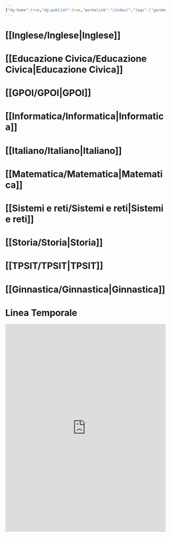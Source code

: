 ```yaml
---
{"dg-home":true,"dg-publish":true,"permalink":"/index/","tags":["gardenEntry"],"dgPassFrontmatter":true}
---
```


# [[Inglese/Inglese\|Inglese]]


# [[Educazione Civica/Educazione Civica\|Educazione Civica]]



# [[GPOI/GPOI\|GPOI]]



# [[Informatica/Informatica\|Informatica]]



# [[Italiano/Italiano\|Italiano]]



# [[Matematica/Matematica\|Matematica]]



# [[Sistemi e reti/Sistemi e reti\|Sistemi e reti]]


# [[Storia/Storia\|Storia]]



# [[TPSIT/TPSIT\|TPSIT]]



# [[Ginnastica/Ginnastica\|Ginnastica]]


# Linea Temporale

<iframe src='https://cdn.knightlab.com/libs/timeline3/latest/embed/index.html?source=17X_6e1j6p3jfeL6sXAXGVNy8vATvOzgn78_KihP1wzE&font=Default&lang=en&initial_zoom=2&height=650' width='100%' height='650' webkitallowfullscreen mozallowfullscreen allowfullscreen frameborder='0'></iframe>

